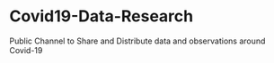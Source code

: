 # Covid19-Data-Research
Public Channel to Share and Distribute data and observations around Covid-19
